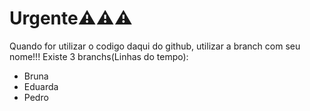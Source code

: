 # Urgente⚠️⚠️⚠️
Quando for utilizar o codigo daqui do github, utilizar a branch com seu nome!!!
Existe 3 branchs(Linhas do tempo):
- Bruna
- Eduarda
- Pedro
